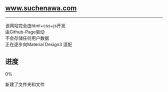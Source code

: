 ## www.suchenawa.com  
---
该网站完全由html+css+js开发  
由Github-Page驱动  
不会存储任何用户数据  
正在逐步向Material Design3 适配  
## 进度  
0%  
  
新建了文件夹和文件


